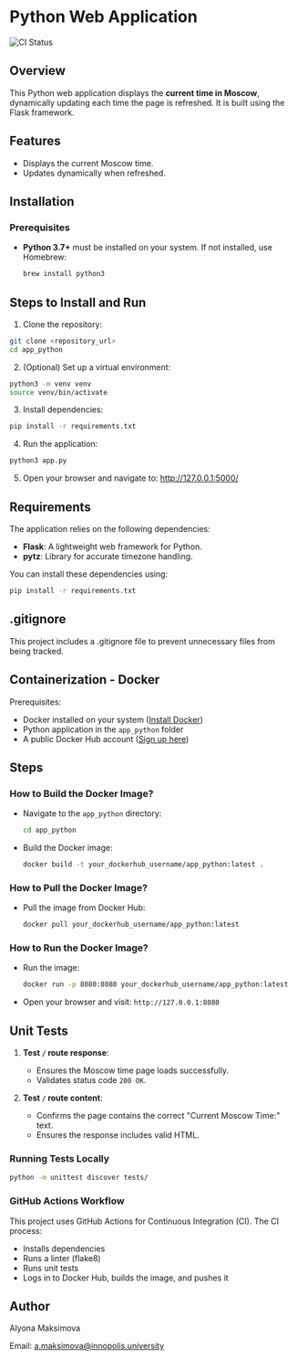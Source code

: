 # Python Web Application

![CI Status](https://github.com/maksalena/S25-core-course-labs/actions/workflows/ci.yml/badge.svg)

## Overview

This Python web application displays the **current time in Moscow**, dynamically updating each time the page is refreshed. It is built using the Flask framework.

## Features

- Displays the current Moscow time.
- Updates dynamically when refreshed.

## Installation

### Prerequisites

- **Python 3.7+** must be installed on your system. If not installed, use Homebrew:

  ```bash
  brew install python3
  ```

## Steps to Install and Run

1. Clone the repository:

  ```bash
git clone <repository_url>
cd app_python
  ```

2. (Optional) Set up a virtual environment:

  ```bash
python3 -m venv venv
source venv/bin/activate
  ```

3. Install dependencies:

  ```bash
pip install -r requirements.txt
  ```
  
4. Run the application:

  ```bash
python3 app.py
  ```
  
5. Open your browser and navigate to:
<http://127.0.0.1:5000/>

## Requirements

The application relies on the following dependencies:

- **Flask**: A lightweight web framework for Python.
- **pytz**: Library for accurate timezone handling.

You can install these dependencies using:

  ```bash
pip install -r requirements.txt
  ```
  
## .gitignore

This project includes a .gitignore file to prevent unnecessary files from being tracked.

## Containerization - Docker

Prerequisites:

- Docker installed on your system ([Install Docker](https://docs.docker.com/get-docker/))
- Python application in the `app_python` folder
- A public Docker Hub account ([Sign up here](https://hub.docker.com/))

## Steps

### How to Build the Docker Image?

- Navigate to the `app_python` directory:

     ```bash
     cd app_python
     ```

- Build the Docker image:

     ```bash
     docker build -t your_dockerhub_username/app_python:latest .
     ```

### How to Pull the Docker Image?

- Pull the image from Docker Hub:

     ```bash
     docker pull your_dockerhub_username/app_python:latest
     ```

### How to Run the Docker Image?

- Run the image:

     ```bash
     docker run -p 8080:8080 your_dockerhub_username/app_python:latest
     ```

- Open your browser and visit: `http://127.0.0.1:8080`

## Unit Tests

1. **Test `/` route response**:
   - Ensures the Moscow time page loads successfully.
   - Validates status code `200 OK`.

2. **Test `/` route content**:
   - Confirms the page contains the correct "Current Moscow Time:" text.
   - Ensures the response includes valid HTML.

### Running Tests Locally

```bash
python -m unittest discover tests/
```

### GitHub Actions Workflow

This project uses GitHub Actions for Continuous Integration (CI). The CI process:

- Installs dependencies
- Runs a linter (flake8)
- Runs unit tests
- Logs in to Docker Hub, builds the image, and pushes it

## Author

Alyona Maksimova

Email: <a.maksimova@innopolis.university>
